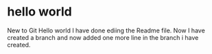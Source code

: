 # hello world
New to  Git Hello world
I have done ediing the Readme file.
Now I have created a branch and now added one more line in the branch i have created.

